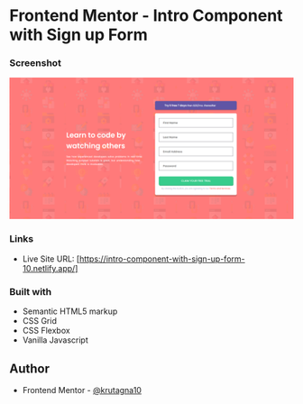 # Frontend Mentor - Intro Component with Sign up Form

### Screenshot

![](Screenshot/Screenshot.png)

### Links

- Live Site URL: [https://intro-component-with-sign-up-form-10.netlify.app/]

### Built with

- Semantic HTML5 markup
- CSS Grid
- CSS Flexbox
- Vanilla Javascript

## Author
- Frontend Mentor - [@krutagna10](https://www.frontendmentor.io/profile/krutagna10)

